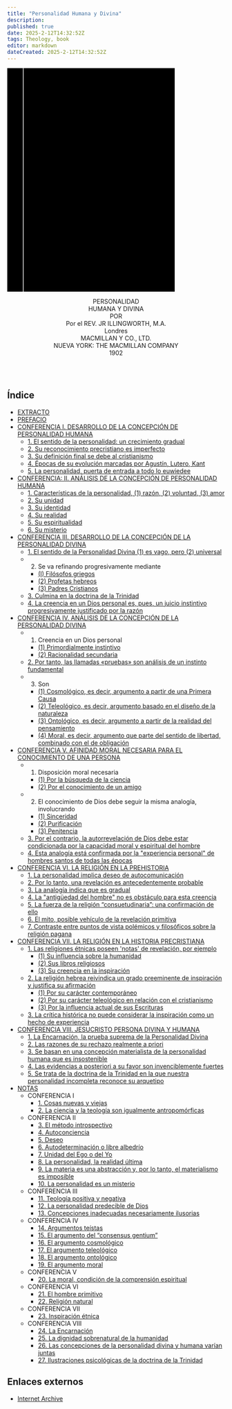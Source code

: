 ```yaml
---
title: "Personalidad Humana y Divina"
description: 
published: true
date: 2025-2-12T14:32:52Z
tags: Theology, book
editor: markdown
dateCreated: 2025-2-12T14:32:52Z
---
```


<div class="urantiapedia-book-front urantiapedia-book-science"><svg xmlns="http://www.w3.org/2000/svg" width="102.6mm" height="136.8mm" viewBox="0 0 102.6 136.8" version="1.1">	<g transform="translate(-7,-5)">		<rect width="9.6" height="136.8" x="7" y="5" />		<rect width="96.9" height="136.8" x="17" y="5" />		<text style="font-size:5px" x="61" y="22">J. R. Illingworth, M.A.</text>		<text style="font-size:4px" x="61" y="125">Londres y Nueva York: The Macmillan Company, 1894</text>		<text style="font-size:9px" x="61" y="60">Personalidad</text>		<text style="font-size:9px" x="61" y="70">Humana y divina</text>	</g></svg></div><p style="text-align:center;"><span class="text-h3">PERSONALIDAD</span><br><span class="text-h3">HUMANA Y DIVINA</span><br>POR<br><span class="text-h5">Por el REV. JR ILLINGWORTH, M.A. </span><br>Londres<br>MACMILLAN Y CO., LTD.<br>NUEVA YORK: THE MACMILLAN COMPANY<br>1902<br><br></p><br>
## Índice

- [EXTRACTO](/es/book/John_Richardson_Illingworth/Personality_Human_and_Divine/Extract)
- [PREFACIO](/es/book/John_Richardson_Illingworth/Personality_Human_and_Divine/Preface)
- [CONFERENCIA I. DESARROLLO DE LA CONCEPCIÓN DE PERSONALIDAD HUMANA](/es/book/John_Richardson_Illingworth/Personality_Human_and_Divine/1)
	- [1. El sentido de la personalidad: un crecimiento gradual](/es/book/John_Richardson_Illingworth/Personality_Human_and_Divine/1#p6)
	- [2. Su reconocimiento precristiano es imperfecto](/es/book/John_Richardson_Illingworth/Personality_Human_and_Divine/1#p7)
	- [3. Su definición final se debe al cristianismo](/es/book/John_Richardson_Illingworth/Personality_Human_and_Divine/1#p8)
	- [4. Épocas de su evolución marcadas por Agustín, Lutero, Kant](/es/book/John_Richardson_Illingworth/Personality_Human_and_Divine/1#p14)
	- [5. La personalidad, puerta de entrada a todo lo euwiedee](/es/book/John_Richardson_Illingworth/Personality_Human_and_Divine/1#p25)
- [CONFERENCIA: II. ANÁLISIS DE LA CONCEPCIÓN DE PERSONALIDAD HUMANA](/es/book/John_Richardson_Illingworth/Personality_Human_and_Divine/2)
	- [1. Características de la personalidad, (1) razón, (2) voluntad, (3) amor](/es/book/John_Richardson_Illingworth/Personality_Human_and_Divine/2#p29)
	- [2. Su unidad](/es/book/John_Richardson_Illingworth/Personality_Human_and_Divine/2#p30)
	- [3. Su identidad](/es/book/John_Richardson_Illingworth/Personality_Human_and_Divine/2#p40)
	- [4. Su realidad](/es/book/John_Richardson_Illingworth/Personality_Human_and_Divine/2#p43)
	- [5. Su espiritualidad](/es/book/John_Richardson_Illingworth/Personality_Human_and_Divine/2#p45)
	- [6. Su misterio](/es/book/John_Richardson_Illingworth/Personality_Human_and_Divine/2#p52)
- [CONFERENCIA III. DESARROLLO DE LA CONCEPCIÓN DE LA PERSONALIDAD DIVINA](/es/book/John_Richardson_Illingworth/Personality_Human_and_Divine/3)
	- [1. El sentido de la Personalidad Divina (1) es vago, pero (2) universal](/es/book/John_Richardson_Illingworth/Personality_Human_and_Divine/3#p54)
	- 2. Se va refinando progresivamente mediante
		- [(I) Filósofos griegos](/es/book/John_Richardson_Illingworth/Personality_Human_and_Divine/3#p59)
		- [(2) Profetas hebreos](/es/book/John_Richardson_Illingworth/Personality_Human_and_Divine/3#p65)
		- [(3) Padres Cristianos](/es/book/John_Richardson_Illingworth/Personality_Human_and_Divine/3#p66)
	- [3. Culmina en la doctrina de la Trinidad](/es/book/John_Richardson_Illingworth/Personality_Human_and_Divine/3#p67)
	- [4. La creencia en un Dios personal es, pues, un juicio instintivo progresivamente justificado por la razón](/es/book/John_Richardson_Illingworth/Personality_Human_and_Divine/3#p76)
- [CONFERENCIA IV. ANÁLISIS DE LA CONCEPCIÓN DE LA PERSONALIDAD DIVINA](/es/book/John_Richardson_Illingworth/Personality_Human_and_Divine/4)
	- 1. Creencia en un Dios personal
		- [(1) Primordialmente instintivo](/es/book/John_Richardson_Illingworth/Personality_Human_and_Divine/4#p81)
		- [(2) Racionalidad secundaria](/es/book/John_Richardson_Illingworth/Personality_Human_and_Divine/4#p82)
	- [2. Por tanto, las llamadas «pruebas» son análisis de un instinto fundamental](/es/book/John_Richardson_Illingworth/Personality_Human_and_Divine/4#p83)
	- 3. Son
		- [(1) Cosmológico, es decir, argumento a partir de una Primera Causa](/es/book/John_Richardson_Illingworth/Personality_Human_and_Divine/4#p84)
		- [(2) Teleológico, es decir, argumento basado en el diseño de la naturaleza](/es/book/John_Richardson_Illingworth/Personality_Human_and_Divine/4#p93)
		- [(3) Ontológico, es decir, argumento a partir de la realidad del pensamiento](/es/book/John_Richardson_Illingworth/Personality_Human_and_Divine/4#p100)
		- [(4) Moral, es decir, argumento que parte del sentido de libertad, combinado con el de obligación](/es/book/John_Richardson_Illingworth/Personality_Human_and_Divine/4#p103)
- [CONFERENCIA V. AFINIDAD MORAL NECESARIA PARA EL CONOCIMIENTO DE UNA PERSONA](/es/book/John_Richardson_Illingworth/Personality_Human_and_Divine/5)
	- 1. Disposición moral necesaria
		- [(1) Por la búsqueda de la ciencia](/es/book/John_Richardson_Illingworth/Personality_Human_and_Divine/5#p114)
		- [(2) Por el conocimiento de un amigo](/es/book/John_Richardson_Illingworth/Personality_Human_and_Divine/5#p116)
	- 2. El conocimiento de Dios debe seguir la misma analogía, involucrando
		- [(1) Sinceridad](/es/book/John_Richardson_Illingworth/Personality_Human_and_Divine/5#p120)
		- [(2) Purificación](/es/book/John_Richardson_Illingworth/Personality_Human_and_Divine/5#p121)
		- [(3) Penitencia](/es/book/John_Richardson_Illingworth/Personality_Human_and_Divine/5#p122)
	- [3. Por el contrario, la autorrevelación de Dios debe estar condicionada por la capacidad moral y espiritual del hombre](/es/book/John_Richardson_Illingworth/Personality_Human_and_Divine/5#p124)
	- [4. Esta analogía está confirmada por la "experiencia personal" de hombres santos de todas las épocas](/es/book/John_Richardson_Illingworth/Personality_Human_and_Divine/5#p132)
- [CONFERENCIA VI. LA RELIGIÓN EN LA PREHISTORIA](/es/book/John_Richardson_Illingworth/Personality_Human_and_Divine/6)
	- [1. La personalidad implica deseo de autocomunicación](/es/book/John_Richardson_Illingworth/Personality_Human_and_Divine/6#p138)
	- [2. Por lo tanto, una revelación es antecedentemente probable](/es/book/John_Richardson_Illingworth/Personality_Human_and_Divine/6#p139)
	- [3. La analogía indica que es gradual](/es/book/John_Richardson_Illingworth/Personality_Human_and_Divine/6#p140)
	- [4. La "antigüedad del hombre" no es obstáculo para esta creencia](/es/book/John_Richardson_Illingworth/Personality_Human_and_Divine/6#p143)
	- [5. La fuerza de la religión “consuetudinaria”: una confirmación de ello](/es/book/John_Richardson_Illingworth/Personality_Human_and_Divine/6#p148)
	- [6. El mito, posible vehículo de la revelación primitiva](/es/book/John_Richardson_Illingworth/Personality_Human_and_Divine/6#p154)
	- [7. Contraste entre puntos de vista polémicos y filosóficos sobre la religión pagana](/es/book/John_Richardson_Illingworth/Personality_Human_and_Divine/6#p161)
- [CONFERENCIA VII. LA RELIGIÓN EN LA HISTORIA PRECRISTIANA](/es/book/John_Richardson_Illingworth/Personality_Human_and_Divine/7)
	- [1. Las religiones étnicas poseen 'notas' de revelación, por ejemplo](/es/book/John_Richardson_Illingworth/Personality_Human_and_Divine/7#p168)
		- [(1) Su influencia sobre la humanidad](/es/book/John_Richardson_Illingworth/Personality_Human_and_Divine/7#p169)
		- [(2) Sus libros religiosos](/es/book/John_Richardson_Illingworth/Personality_Human_and_Divine/7#p170)
		- [(3) Su creencia en la inspiración](/es/book/John_Richardson_Illingworth/Personality_Human_and_Divine/7#p171)
	- [2. La religión hebrea reivindica un grado preeminente de inspiración y justifica su afirmación](/es/book/John_Richardson_Illingworth/Personality_Human_and_Divine/7#p173)
		- [(1) Por su carácter contemporáneo](/es/book/John_Richardson_Illingworth/Personality_Human_and_Divine/7#p174)
		- [(2) Por su carácter teleológico en relación con el cristianismo](/es/book/John_Richardson_Illingworth/Personality_Human_and_Divine/7#p175)
		- [(3) Por la influencia actual de sus Escrituras](/es/book/John_Richardson_Illingworth/Personality_Human_and_Divine/7#p181)
	- [3. La crítica histórica no puede considerar la inspiración como un hecho de experiencia](/es/book/John_Richardson_Illingworth/Personality_Human_and_Divine/7#p183)
- [CONFERENCIA VIII. JESUCRISTO PERSONA DIVINA Y HUMANA](/es/book/John_Richardson_Illingworth/Personality_Human_and_Divine/8)
	- [1. La Encarnación, la prueba suprema de la Personalidad Divina](/es/book/John_Richardson_Illingworth/Personality_Human_and_Divine/8#p192)
	- [2. Las razones de su rechazo realmente a priori](/es/book/John_Richardson_Illingworth/Personality_Human_and_Divine/8#p192)
	- [3. Se basan en una concepción materialista de la personalidad humana que es insostenible](/es/book/John_Richardson_Illingworth/Personality_Human_and_Divine/8#p193)
	- [4. Las evidencias a posteriori a su favor son invenciblemente fuertes](/es/book/John_Richardson_Illingworth/Personality_Human_and_Divine/8#p196)
	- [5. Se trata de la doctrina de la Trinidad en la que nuestra personalidad incompleta reconoce su arquetipo](/es/book/John_Richardson_Illingworth/Personality_Human_and_Divine/8#p212)
- [NOTAS](/es/book/John_Richardson_Illingworth/Personality_Human_and_Divine/Notes)
	- CONFERENCIA I
		- [1. Cosas nuevas y viejas](/es/book/John_Richardson_Illingworth/Personality_Human_and_Divine/Notes#p217)
		- [2. La ciencia y la teología son igualmente antropomórficas](/es/book/John_Richardson_Illingworth/Personality_Human_and_Divine/Notes#p219)
	- CONFERENCIA II
		- [3. El método introspectivo](/es/book/John_Richardson_Illingworth/Personality_Human_and_Divine/Notes#p222)
		- [4. Autoconciencia](/es/book/John_Richardson_Illingworth/Personality_Human_and_Divine/Notes#p224)
		- [5. Deseo](/es/book/John_Richardson_Illingworth/Personality_Human_and_Divine/Notes#p226)
		- [6. Autodeterminación o libre albedrío](/es/book/John_Richardson_Illingworth/Personality_Human_and_Divine/Notes#p227)
		- [7. Unidad del Ego o del Yo](/es/book/John_Richardson_Illingworth/Personality_Human_and_Divine/Notes#p233)
		- [8. La personalidad, la realidad última](/es/book/John_Richardson_Illingworth/Personality_Human_and_Divine/Notes#p236)
		- [9. La materia es una abstracción y, por lo tanto, el materialismo es imposible](/es/book/John_Richardson_Illingworth/Personality_Human_and_Divine/Notes#p238)
		- [10. La personalidad es un misterio](/es/book/John_Richardson_Illingworth/Personality_Human_and_Divine/Notes#p240)
	- CONFERENCIA III
		- [11. Teología positiva y negativa](/es/book/John_Richardson_Illingworth/Personality_Human_and_Divine/Notes#p242)
		- [12. La personalidad predecible de Dios](/es/book/John_Richardson_Illingworth/Personality_Human_and_Divine/Notes#p243)
		- [13. Concepciones inadecuadas necesariamente ilusorias](/es/book/John_Richardson_Illingworth/Personality_Human_and_Divine/Notes#p246)
	- CONFERENCIA IV
		- [14. Argumentos teístas](/es/book/John_Richardson_Illingworth/Personality_Human_and_Divine/Notes#p249)
		- [15. El argumento del “consensus gentium”](/es/book/John_Richardson_Illingworth/Personality_Human_and_Divine/Notes#p249)
		- [16. El argumento cosmológico](/es/book/John_Richardson_Illingworth/Personality_Human_and_Divine/Notes#p251)
		- [17. El argumento teleológico](/es/book/John_Richardson_Illingworth/Personality_Human_and_Divine/Notes#p255)
		- [18. El argumento ontológico](/es/book/John_Richardson_Illingworth/Personality_Human_and_Divine/Notes#p257)
		- [19. El argumento moral](/es/book/John_Richardson_Illingworth/Personality_Human_and_Divine/Notes#p260)
	- CONFERENCIA V
		- [20. La moral, condición de la comprensión espiritual](/es/book/John_Richardson_Illingworth/Personality_Human_and_Divine/Notes#p264)
	- CONFERENCIA VI
		- [21. El hombre primitivo](/es/book/John_Richardson_Illingworth/Personality_Human_and_Divine/Notes#p265)
		- [22. Religión natural](/es/book/John_Richardson_Illingworth/Personality_Human_and_Divine/Notes#p266)
	- CONFERENCIA VII
		- [23. Inspiración étnica](/es/book/John_Richardson_Illingworth/Personality_Human_and_Divine/Notes#p267)
	- CONFERENCIA VIII
		- [24. La Encarnación](/es/book/John_Richardson_Illingworth/Personality_Human_and_Divine/Notes#p268)
		- [25. La dignidad sobrenatural de la humanidad](/es/book/John_Richardson_Illingworth/Personality_Human_and_Divine/Notes#p270)
		- [26. Las concepciones de la personalidad divina y humana varían juntas](/es/book/John_Richardson_Illingworth/Personality_Human_and_Divine/Notes#p271)
		- [27. Ilustraciones psicológicas de la doctrina de la Trinidad](/es/book/John_Richardson_Illingworth/Personality_Human_and_Divine/Notes#p272)

## Enlaces externos

- [Internet Archive](https://archive.org/details/personalityhuman00illi)

